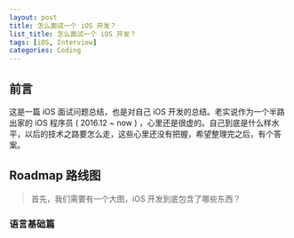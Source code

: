 ```yaml
---
layout: post
title: 怎么面试一个 iOS 开发？
list_title: 怎么面试一个 iOS 开发？
tags: [iOS, Interview]
categories: Coding
---
```


## 前言 

这是一篇 iOS 面试问题总结，也是对自己 iOS 开发的总结。老实说作为一个半路出家的 iOS 程序员 ( 2016.12 ~ now ) ，心里还是很虚的。自己到底是什么样水平，以后的技术之路要怎么走，这些心里还没有把握，希望整理完之后，有个答案。

<!--  more -->

## Roadmap 路线图

> 首先，我们需要有一个大图，iOS 开发到底包含了哪些东西？






### 语言基础篇
